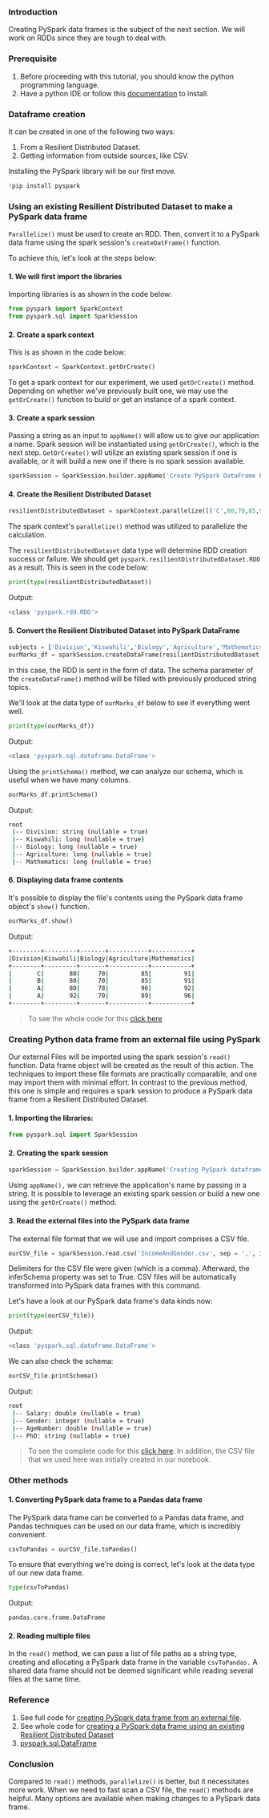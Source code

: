 ### Introduction
Creating PySpark data frames is the subject of the next section. We will work on RDDs since they are tough to deal with.
### Prerequisite
1. Before proceeding with this tutorial, you should know the python programming language.
2. Have a python IDE or follow this [documentation](https://www.python.org/) to install.
### Dataframe creation
It can be created in one of the following two ways:

1. From a Resilient Distributed Dataset.
2. Getting information from outside sources, like CSV.

Installing the PySpark library will be our first move.
```Python
!pip install pyspark
```
### Using an existing Resilient Distributed Dataset to make a PySpark data frame
`Parallelize()` must be used to create an RDD. Then, convert it to a PySpark data frame using the spark session's `createDatFrame()` function.

To achieve this, let's look at the steps below:
#### 1. We will first import the libraries 
Importing libraries is as shown in the code below:
```Python
from pyspark import SparkContext
from pyspark.sql import SparkSession
```
#### 2. Create a spark context 
This is as shown in the code below:
```python
sparkContext = SparkContext.getOrCreate()
```
To get a spark context for our experiment, we used `getOrCreate()` method. Depending on whether we've previously built one, we may use the `getOrCreate()` function to build or get an instance of a spark context.
#### 3. Create a spark session
Passing a string as an input to `appName()` will allow us to give our application a name. Spark session will be instantiated using `getOrCreate()`, which is the next step. `GetOrCreate()` will utilize an existing spark session if one is available, or it will build a new one if there is no spark session available.
```python
sparkSession = SparkSession.builder.appName('Create PySpark DataFrame From an Existing RDD ').getOrCreate()
```
#### 4. Create the Resilient Distributed Dataset
```python
resilientDistributedDataset = sparkContext.parallelize([('C',80,70,85,91), ('B',80,70,85,91), ("A", 80,78,96,92), ("A", 92,70,89,96)], 4)
```
The spark context's `parallelize()` method was utilized to parallelize the calculation.

The `resilientDistributedDataset` data type will determine RDD creation success or failure. We should get `pyspark.resilientDistributedDataset.RDD` as a result. This is seen in the code below:
```Python
print(type(resilientDistributedDataset))
```
Output:
```bash
<class 'pyspark.rdd.RDD'>
```
#### 5. Convert the Resilient Distributed Dataset into PySpark DataFrame
```python
subjects = ['Division','Kiswahili','Biology','Agriculture','Mathematics']
ourMarks_df = sparkSession.createDataFrame(resilientDistributedDataset, schema=subjects)
```
In this case, the RDD is sent in the form of data. The schema parameter of the `createDataFrame()` method will be filled with previously produced string topics.

We'll look at the data type of `ourMarks_df` below to see if everything went well. 
```Python
print(type(ourMarks_df))
```
Output:
```bash
<class 'pyspark.sql.dataframe.DataFrame'>
```
Using the `printSchema()` method, we can analyze our schema, which is useful when we have many columns.
```Python
ourMarks_df.printSchema()
```
Output:
```bash
root
 |-- Division: string (nullable = true)
 |-- Kiswahili: long (nullable = true)
 |-- Biology: long (nullable = true)
 |-- Agriculture: long (nullable = true)
 |-- Mathematics: long (nullable = true)
```
#### 6. Displaying data frame contents 
It's possible to display the file's contents using the PySpark data frame object's `show()` function.
```Python
ourMarks_df.show()
```
Output:
```bash
+--------+---------+-------+-----------+-----------+
|Division|Kiswahili|Biology|Agriculture|Mathematics|
+--------+---------+-------+-----------+-----------+
|       C|       80|     70|         85|         91|
|       B|       80|     70|         85|         91|
|       A|       80|     78|         96|         92|
|       A|       92|     70|         89|         96|
+--------+---------+-------+-----------+-----------+
```
> To see the whole code for this [click here](https://colab.research.google.com/drive/1Ykwifphdj2mLQ9rhKuX309aXq-tGurTD?usp=sharing)
### Creating Python data frame from an external file using PySpark
Our external Files will be imported using the spark session's `read()` function. Data frame object will be created as the result of this action. The techniques to import these file formats are practically comparable, and one may import them with minimal effort. In contrast to the previous method, this one is simple and requires a spark session to produce a PySpark data frame from a Resilient Distributed Dataset.

#### 1. Importing the libraries:
```Python
from pyspark.sql import SparkSession
```
#### 2. Creating the spark session
```python
sparkSession = SparkSession.builder.appName('Creating PySpark dataframe from an external file').getOrCreate()
```
Using `appName(),` we can retrieve the application's name by passing in a string. It is possible to leverage an existing spark session or build a new one using the `getOrCreate()` method.
#### 3. Read the external files into the PySpark data frame
The external file format that we will use and import comprises a CSV file.

```python
ourCSV_file = sparkSession.read.csv('IncomeAndGender.csv', sep = ',', inferSchema = True, header = True)
```
Delimiters for the CSV file were given (which is a comma). Afterward, the inferSchema property was set to True. CSV files will be automatically transformed into PySpark data frames with this command. 

Let's have a look at our PySpark data frame's data kinds now:
```python
print(type(ourCSV_file))
```
Output:
```bash
<class 'pyspark.sql.dataframe.DataFrame'>
```
We can also check the schema:
```python
ourCSV_file.printSchema()
```
Output:
```bash
root
 |-- Salary: double (nullable = true)
 |-- Gender: integer (nullable = true)
 |-- AgeNumber: double (nullable = true)
 |-- PhD: string (nullable = true)
```
> To see the complete code for this [click here](https://colab.research.google.com/drive/1u04j9muZ1FdDvr2oxeuSGST5Lva9es9j?usp=sharing). In addition, the CSV file that we used here was initially created in our notebook.

### Other methods 
#### 1. Converting PySpark data frame to a Pandas data frame
The PySpark data frame can be converted to a Pandas data frame, and Pandas techniques can be used on our data frame, which is incredibly convenient.
```python
csvToPandas = ourCSV_file.toPandas()
```
To ensure that everything we're doing is correct, let's look at the data type of our new data frame.
```python
type(csvToPandas)
```
Output:
```bash
pandas.core.frame.DataFrame
```
#### 2. Reading multiple files
In the `read()` method, we can pass a list of file paths as a string type, creating and allocating a PySpark data frame in the variable `csvToPandas.` A shared data frame should not be deemed significant while reading several files at the same time.
### Reference
1. See full code for [creating PySpark data frame from an external file](https://colab.research.google.com/drive/1u04j9muZ1FdDvr2oxeuSGST5Lva9es9j?usp=sharing).
2. See whole code for [creating a PySpark data frame using an existing Resilient Distributed Dataset](https://colab.research.google.com/drive/1Ykwifphdj2mLQ9rhKuX309aXq-tGurTD?usp=sharing)
3. [pyspark.sql.DataFrame](https://spark.apache.org/docs/latest/api/python/reference/api/pyspark.sql.DataFrame.html)
### Conclusion
Compared to `read()` methods, `parallelize()` is better, but it necessitates more work. When we need to fast scan a CSV file, the `read()` methods are helpful. Many options are available when making changes to a PySpark data frame.